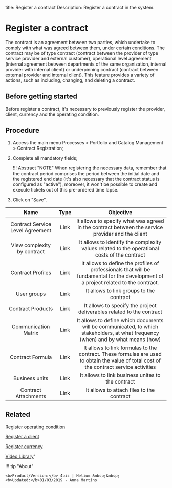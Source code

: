 title: Register a contract
Description: Register a contract in the system.
# Register a contract

The contract is an agreement between two parties, which undertake to comply with what was agreed between them, under certain conditions. The contract may be of type contract (contract between the provider of type service provider and external customer), operational level agreement (internal agreement between departments of the same organization, internal provider with internal client) or underpinning contract (contract between external provider and internal client).
This feature provides a variety of actions, such as including, changing, and deleting a contract.

Before getting started
--------------------------

Before register a contract, it's necessary to previously register the provider,
client, currency and the operating condition.

Procedure
-------------

1.  Access the main menu Processes \> Portfolio and Catalog Management \>
    Contract Registration;

2.  Complete all mandatory fields;

    !!! Abstract "NOTE"
        When registering the necessary data, remember that the contract period
        comprises the period between the initial date and the registered end date
        (it's also necessary that the contract status is configured as "active"),
        moreover, it won't be possible to create and execute tickets out of this
        pre-ordered time lapse.  

3.  Click on "Save".

|               Name               | Type |                                                                 Objective                                                                |
|:--------------------------------:|:----:|:----------------------------------------------------------------------------------------------------------------------------------------:|
| Contract Service Level Agreement | Link |                     It allows to specify what was agreed in the contract between the service provider and the client                     |
|    View complexity by contract   | Link |                       It allows to identify the complexity values related to the operational costs of the contract                       |
|         Contract Profiles        | Link |   It allows to define the profiles of professionals that will be fundamental for the development of a project related to the contract.   |
|            User groups           | Link |                                                 It allows to link groups to the contract                                                 |
|         Contract Products        | Link |                                   It allows to specify the project deliverables related to the contract                                  |
|       Communication Matrix       | Link |     It allows to define which documents will be communicated, to which stakeholders, at what frequency (when) and by what means (how)    |
|         Contract Formula         | Link | It allows to link formulas to the contract. These formulas are used to obtain the value of total cost of the contract service activities |
|          Business units          | Link |                                             It allows to link business unites to the contract                                            |
|       Contract Attachments       | Link |                                                 It allows to attach files to the contract                                                |


Related
-------

[Register operating condition](/en-us/4biz-helium/processes/portfolio-and-catalog/configuration/register-operating-condition.html)

[Register a client](/en-us/4biz-helium/processes/portfolio-and-catalog/configuration/register-client.html)

[Register currency](/en-us/4biz-helium/additional-features/contract-management/configuration/register-currency.html)


<i class='fa fa-youtube-play  fa-2x' style='color:#97ce17;vertical-align: middle;'> </i> [Video Library](https://www.youtube.com/playlist?list=PLB5qK2uzf2RPsG8HdkE7qEHB39yEI_T8y)'

!!! tip "About"

    <b>Product/Version:</b> 4biz | Helium &nbsp;&nbsp;
    <b>Updated:</b>01/03/2019 - Anna Martins
